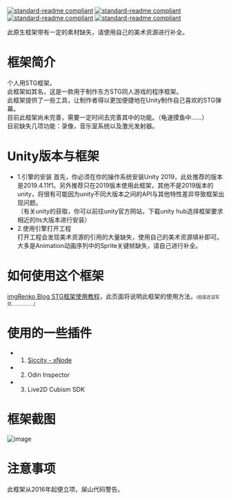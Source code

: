 [![standard-readme compliant](https://img.shields.io/badge/build-passing-brightgreen.svg?style=flat-square)](https://github.com/RichardLitt/standard-readme) [![standard-readme compliant](https://img.shields.io/badge/license-MIT-informational.svg?style=flat-square)](https://github.com/RichardLitt/standard-readme) [![standard-readme compliant](https://img.shields.io/badge/FrameworkVer-9.87-yellow.svg?style=flat-square)](https://github.com/RichardLitt/standard-readme) [![standard-readme compliant](https://img.shields.io/badge/UnityRequire-2019.4.11fLTS-yellow.svg?style=flat-square)](https://github.com/RichardLitt/standard-readme)


此原生框架带有一定的素材缺失，请使用自己的美术资源进行补全。

# 框架简介
个人用STG框架。  
此框架如其名，这是一款用于制作东方STG同人游戏的程序框架。  
此框架提供了一些工具，让制作者得以更加便捷地在Unity制作自己喜欢的STG弹幕。  
目前此框架尚未完善，需要一定时间去完善其中的功能。（龟速摸鱼中……）  
目前缺失几项功能：录像，音乐室系统以及激光发射器。  


# Unity版本与框架
* 1.引擎的安装
首先，你必须在你的操作系统安装Unity 2019，此处推荐的版本是2019.4.11f1。另外推荐只在2019版本使用此框架，其他不是2019版本的unity，将很有可能因为unity不同大版本之间的API与其他特性差异导致框架出现问题。  
（有关unity的获取，你可以前往unity官方网站，下载unity hub选择框架要求相近的lts大版本进行安装）  
* 2.使用引擎打开工程  
打开工程会发现美术资源的引用的大量缺失，使用自己的美术资源填补即可。大多是Animation动画序列中的Sprite关键帧缺失，请自己进行补全。  

# 如何使用这个框架
[imgRenko Blog STG框架使用教程](https://imgrenko.gitee.io/2021/03/12/TouHouSTGFrameWorkTutorials/)，此页面将说明此框架的使用方法，<font size = 1>(但是还没写完………………)</font>

# 使用的一些插件
* 1. [Siccity - xNode](https://github.com/Siccity/xNode)  
* 2. Odin Inspector  
* 3. Live2D Cubism SDK  

# 框架截图
![image](https://github.com/imgRenko/Screen-Art-THSTG-Framework-for-Unity/blob/main/ReadMeImage/xNode.png)

# 注意事项
此框架从2016年起便立项，屎山代码警告。
